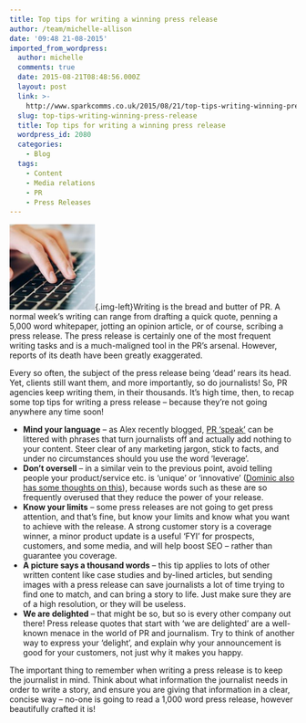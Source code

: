 ```yaml
---
title: Top tips for writing a winning press release
author: /team/michelle-allison
date: '09:48 21-08-2015'
imported_from_wordpress:
  author: michelle
  comments: true
  date: 2015-08-21T08:48:56.000Z
  layout: post
  link: >-
    http://www.sparkcomms.co.uk/2015/08/21/top-tips-writing-winning-press-release/
  slug: top-tips-writing-winning-press-release
  title: Top tips for writing a winning press release
  wordpress_id: 2080
  categories:
    - Blog
  tags:
    - Content
    - Media relations
    - PR
    - Press Releases
---
```


![typing](typing-150x150.jpg){.img-left}Writing is the bread and butter of PR. A normal week’s writing can range from drafting a quick quote, penning a 5,000 word whitepaper, jotting an opinion article, or of course, scribing a press release. The press release is certainly one of the most frequent writing tasks and is a much-maligned tool in the PR’s arsenal. However, reports of its death have been greatly exaggerated.

Every so often, the subject of the press release being ‘dead’ rears its head. Yet, clients still want them, and more importantly, so do journalists! So, PR agencies keep writing them, in their thousands. It’s high time, then, to recap some top tips for writing a press release – because they’re not going anywhere any time soon!

  * **Mind your language** – as Alex recently blogged, [PR ‘speak’](http://www.sparkcomms.co.uk/2015/08/06/making-sense-pr-speak/) can be littered with phrases that turn journalists off and actually add nothing to your content. Steer clear of any marketing jargon, stick to facts, and under no circumstances should you use the word ‘leverage’.
  * **Don’t oversell** – in a similar vein to the previous point, avoid telling people your product/service etc. is ‘unique’ or ‘innovative’ ([Dominic also has some thoughts on this](http://www.sparkcomms.co.uk/2014/04/29/innovation-belong-toilet-paper-pr/)), because words such as these are so frequently overused that they reduce the power of your release.
  * **Know your limits** – some press releases are not going to get press attention, and that’s fine, but know your limits and know what you want to achieve with the release. A strong customer story is a coverage winner, a minor product update is a useful ‘FYI’ for prospects, customers, and some media, and will help boost SEO – rather than guarantee you coverage.
  * **A picture says a thousand words** – this tip applies to lots of other written content like case studies and by-lined articles, but sending images with a press release can save journalists a lot of time trying to find one to match, and can bring a story to life. Just make sure they are of a high resolution, or they will be useless.
  * **We are delighted** – that might be so, but so is every other company out there! Press release quotes that start with ‘we are delighted’ are a well-known menace in the world of PR and journalism. Try to think of another way to express your ‘delight’, and explain why your announcement is good for your customers, not just why it makes you happy.

The important thing to remember when writing a press release is to keep the journalist in mind. Think about what information the journalist needs in order to write a story, and ensure you are giving that information in a clear, concise way – no-one is going to read a 1,000 word press release, however beautifully crafted it is!
